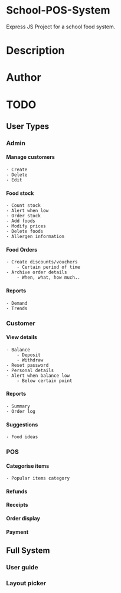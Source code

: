 # School-POS-System
Express JS Project for a school food system.

# Description

# Author

# TODO

## User Types
### Admin
#### Manage customers
    - Create
    - Delete
    - Edit
#### Food stock
    - Count stock
    - Alert when low
    - Order stock
    - Add foods
    - Modify prices
    - Delete foods
    - Allergen information
#### Food Orders
    - Create discounts/vouchers
        - Certain period of time
    - Archive order details
        - When, what, how much..
#### Reports
    - Demand 
    - Trends
### Customer
#### View details
    - Balance
        - Deposit
        - Withdraw
    - Reset password
    - Personal details
    - Alert when balance low
        - Below certain point
#### Reports
    - Summary
    - Order log
#### Suggestions
    - Food ideas
### POS
#### Categorise items
    - Popular items category
#### Refunds
#### Receipts
#### Order display
#### Payment

## Full System
### User guide
### Layout picker
